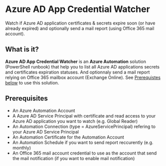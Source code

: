 # Azure AD App Credential Watcher

Watch if Azure AD application certificates & secrets expire soon (or have already expired) and optionally send a mail report (using Office 365 mail account).

## What is it?

**Azure AD App Credential Watcher** is an **Azure Automation** solution (PowerShell runbook) that help you to list all Azure AD applications secrets and certificates expiration statuses. And optionnaly send a mail report relying on Office 365 mailbox account (Exchange Online). See [Prerequistes below](https://github.com/jdmsft/AzureADAppCredWatcher#prerequisites) to use this solution.

## Prerequisites

* An Azure Automation Account
* A Azure AD Service Principal with certificate and read access to your Azure AD application you want to watch (e.g. Global Reader)
* An Automation Connection (type = AzureServicePrincipal) refering to your Azure AD Service Principal
* An Automation Certificate for the Automation Account
* An Automation Schedule if you want to send report reccurently (e.g. monthly)
* An Office 365 mail account credential to use as the account that send the mail notification (if you want to enable mail notification)

